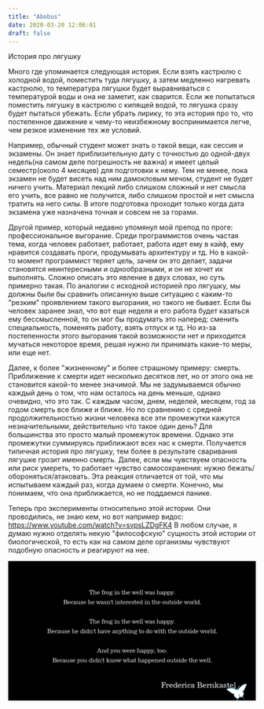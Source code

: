 ```yaml
---
title: "Abobus"
date: 2020-03-20 12:06:01
draft: false
---
```


История про лягушку

Много где упоминается следующая история. Если взять кастрюлю с холодной водой, поместить туда лягушку, а затем медленно нагревать кастрюлю, то температура лягушки будет выравниваться с температурой воды и она не заметит, как сварится. Если же попытаться поместить лягушку в кастрюлю с кипящей водой, то лягушка сразу будет пытаться убежать. Если убрать лирику, то эта история про то, что постепенное движение к чему-то неизбежному воспринимается легче, чем резкое изменение тех же условий.

Например, обычный студент может знать о такой вещи, как сессия и экзамены. Он знает приблизительную дату с точностью до одной-двух недель(на самом деле погрешность не важна) и имеет целый семестр(около 4 месяцев) для подготовки к нему. Тем не менее, пока экзамен не будет висеть над ним дамокловым мечом, студент не будет ничего учить. Материал лекций либо слишком сложный и нет смысла его учить, все равно не получится, либо слишком простой и нет смысла тратить на него силы. В итоге подготовка проходит только когда дата экзамена уже назначена точная и совсем не за горами.

Другой пример, который недавно упомянул мой препод по проге: профессиональное выгорание. Среди программистов очень частая тема, когда человек работает, работает, работа идет ему в кайф, ему нравится создавать проги, продумывать архитектуру и тд. Но в какой-то момент программист теряет цель, зачем он это делает, задачи становятся неинтересными и однообразными, и он не хочет их выполнять. Сложно описать это явление в двух словах, но суть примерно такая. По аналогии с исходной историей про лягушку, мы должны были бы сравнить описанную выше ситуацию с каким-то "резким" проявлением такого выгорания, но такого не бывает. Если бы человек заранее знал, что вот еще неделя и его работа будет казаться ему бессмысленной, то он мог бы продумать это наперед: сменить специальность, поменять работу, взять отпуск и тд. Но из-за постепенности этого выгорания такой возможности нет и приходится мучаться некоторое время, решая нужно ли принимать какие-то меры, или еще нет.

Далее, к более "жизненному" и более страшному примеру: смерть. Приближение к смерти идет несколько десятков лет, но от этого она не становится какой-то менее значимой. Мы не задумываемся обычно каждый день о том, что нам осталось на день меньше, однако очевидно, что это так. С каждым часом, днем, неделей, месяцем, год за годом смерть все ближе и ближе. Но по сравнению с средней продолжительностью жизни человека все эти промежутки кажутся незначительными, действительно что такое один день? Для большинства это просто малый промежуток времени. Однако эти промежутки суммируясь приближают всех нас к смерти. Получается типичная история про лягушку, тем более в результате сваривания лягушке грозит именно смерть. Далее, если мы чувствуем опасность или риск умереть, то работает чувство самосохранения: нужно бежать/обороняться/атаковать. Эта реакция отличается от той, что мы испытываем каждый раз, когда думаем о смерти. Конечно, мы понимаем, что она приближается, но не поддаемся панике.

Теперь про эксперименты относительно этой истории. Они проводились, не знаю кем, но вот например видос: https://www.youtube.com/watch?v=svpsLZDgFK4 В любом случае, я думаю нужно отделять некую "философскую" сущность этой истории от биологической, то есть как на самом деле организмы чувствуют подобную опасность и реагируют на нее.


![](/img/vk/3DsdJgbaimU.jpg)

